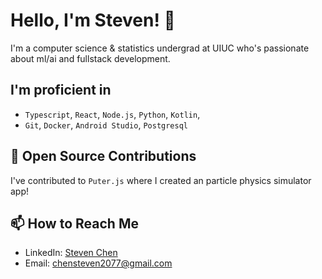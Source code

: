 # Hello, I'm Steven! 👋
I'm a computer science & statistics undergrad at UIUC who's passionate about ml/ai and fullstack development.

## I'm proficient in
- `Typescript`, `React`, `Node.js`, `Python`, `Kotlin`, 
- `Git`, `Docker`, `Android Studio`, `Postgresql`

## 🤝 Open Source Contributions
I've contributed to `Puter.js` where I created an particle physics simulator app!

## 📫 How to Reach Me
- LinkedIn: [Steven Chen](https://www.linkedin.com/in/chensteven2077)
- Email: chensteven2077@gmail.com
